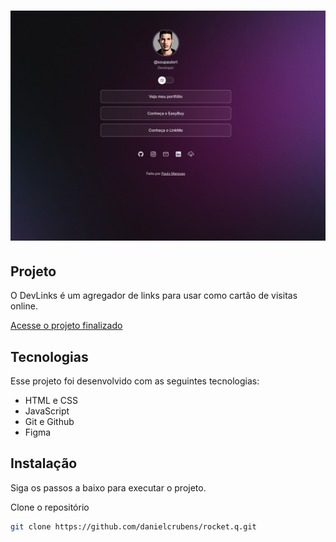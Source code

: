 <div align="center">

# ![DevLinks](./.github/cover.png)

</div>

## Projeto

O DevLinks é um agregador de links para usar como cartão de visitas online.

[Acesse o projeto finalizado](https://soupaulodev.github.io/devlinks/)

## Tecnologias

Esse projeto foi desenvolvido com as seguintes tecnologias:

- HTML e CSS
- JavaScript
- Git e Github
- Figma

## Instalação

Siga os passos a baixo para executar o projeto.

Clone o repositório

```sh
git clone https://github.com/danielcrubens/rocket.q.git
```
